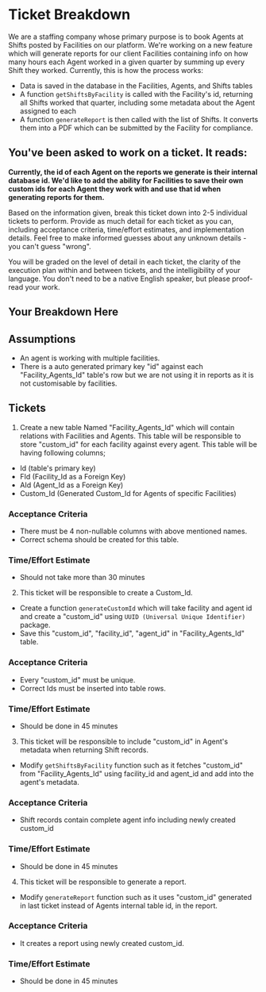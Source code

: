 # Ticket Breakdown
We are a staffing company whose primary purpose is to book Agents at Shifts posted by Facilities on our platform. We're working on a new feature which will generate reports for our client Facilities containing info on how many hours each Agent worked in a given quarter by summing up every Shift they worked. Currently, this is how the process works:

- Data is saved in the database in the Facilities, Agents, and Shifts tables
- A function `getShiftsByFacility` is called with the Facility's id, returning all Shifts worked that quarter, including some metadata about the Agent assigned to each
- A function `generateReport` is then called with the list of Shifts. It converts them into a PDF which can be submitted by the Facility for compliance.

## You've been asked to work on a ticket. It reads:

**Currently, the id of each Agent on the reports we generate is their internal database id. We'd like to add the ability for Facilities to save their own custom ids for each Agent they work with and use that id when generating reports for them.**


Based on the information given, break this ticket down into 2-5 individual tickets to perform. Provide as much detail for each ticket as you can, including acceptance criteria, time/effort estimates, and implementation details. Feel free to make informed guesses about any unknown details - you can't guess "wrong".


You will be graded on the level of detail in each ticket, the clarity of the execution plan within and between tickets, and the intelligibility of your language. You don't need to be a native English speaker, but please proof-read your work.

## Your Breakdown Here

## Assumptions

- An agent is working with multiple facilities.
- There is a auto generated primary key "id" against each "Facility_Agents_Id" table's row but we are not using it in reports as it is not customisable by facilities.

## Tickets
1. Create a new table Named "Facility_Agents_Id" which will contain relations with Facilities and Agents. This table will be responsible to store
"custom_id" for each facility against every agent. This table will be having following columns;

- Id (table's primary key)
- FId (Facility_Id as a Foreign Key)
- AId (Agent_Id as a Foreign Key)
- Custom_Id (Generated Custom_Id for Agents of specific Facilities)

### Acceptance Criteria
- There must be 4 non-nullable columns with above mentioned names.
- Correct schema should be created for this table.

### Time/Effort Estimate
- Should not take more than 30 minutes

2. This ticket will be responsible to create a Custom_Id.

- Create a function `generateCustomId` which will take facility and agent id and create a "custom_id" using `UUID (Universal Unique Identifier)` package.
- Save this "custom_id", "facility_id", "agent_id" in "Facility_Agents_Id" table.

### Acceptance Criteria
- Every "custom_id" must be unique.
- Correct Ids must be inserted into table rows.

### Time/Effort Estimate
- Should be done in 45 minutes

3. This ticket will be responsible to include "custom_id" in Agent's metadata when returning Shift records.

- Modify `getShiftsByFacility` function such as it fetches "custom_id" from "Facility_Agents_Id" using facility_id and agent_id and add into the agent's metadata.

### Acceptance Criteria
- Shift records contain complete agent info including newly created custom_id

### Time/Effort Estimate
- Should be done in 45 minutes

4. This ticket will be responsible to generate a report.

- Modify `generateReport` function such as it uses "custom_id" generated in last ticket instead of Agents internal table id, in the report.

### Acceptance Criteria
- It creates a report using newly created custom_id.

### Time/Effort Estimate
- Should be done in 45 minutes
